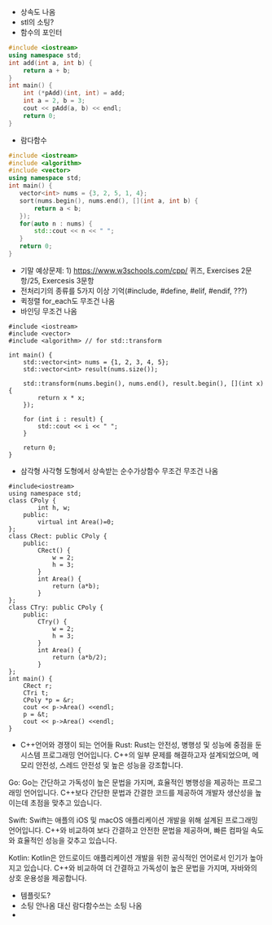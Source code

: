 * 상속도 나옴
* stl의 소팅?
* 함수의 포인터
``` C++
#include <iostream>
using namespace std;
int add(int a, int b) {
    return a + b;
}
int main() {
    int (*pAdd)(int, int) = add;
    int a = 2, b = 3;
    cout << pAdd(a, b) << endl;
    return 0;
}
```
* 람다함수
 ```C++
 #include <iostream>
#include <algorithm>
#include <vector>
using namespace std;
int main() {
    vector<int> nums = {3, 2, 5, 1, 4};
    sort(nums.begin(), nums.end(), [](int a, int b) {
        return a < b;
    });
    for(auto n : nums) {
        std::cout << n << " ";
    }
    return 0;
}
```
* 기말 예상문제: 1) https://www.w3schools.com/cpp/  퀴즈, Exercises 2문항/25, Exercesis 3문항
* 전처리기의 종류를 5가지 이상 기억(#include, #define, #elif, #endif, ???)
* 퀵정렬
for_each도 무조건 나옴
* 바인딩 무조건 나옴
```
#include <iostream>
#include <vector>
#include <algorithm> // for std::transform

int main() {
    std::vector<int> nums = {1, 2, 3, 4, 5};
    std::vector<int> result(nums.size());
    
    std::transform(nums.begin(), nums.end(), result.begin(), [](int x) {
        return x * x;
    });
    
    for (int i : result) {
        std::cout << i << " ";
    }

    return 0;
}
```
* 삼각형 사각형 도형에서 상속받는 순수가상함수 무조건 무조건 나옴
```
#include<iostream>
using namespace std;
class CPoly {
		int h, w;
	public:
		virtual int Area()=0;
};
class CRect: public CPoly {
	public:
		CRect() {
			w = 2;
			h = 3;
		}
		int Area() {
			return (a*b);
		}
};
class CTry: public CPoly {
	public:
		CTry() {
			w = 2;
			h = 3;
		}
		int Area() {
			return (a*b/2);
		}
};
int main() {
	CRect r;
	CTri t;
	CPoly *p = &r;
	cout << p->Area() <<endl;
	p = &t;
	cout << p->Area() <<endl;
}
```
* C++언어와 경쟁이 되는 언어들
Rust: Rust는 안전성, 병행성 및 성능에 중점을 둔 시스템 프로그래밍 언어입니다. C++의 일부 문제를 해결하고자 설계되었으며, 메모리 안전성, 스레드 안전성 및 높은 성능을 강조합니다.

Go: Go는 간단하고 가독성이 높은 문법을 가지며, 효율적인 병행성을 제공하는 프로그래밍 언어입니다. C++보다 간단한 문법과 간결한 코드를 제공하여 개발자 생산성을 높이는데 초점을 맞추고 있습니다.

Swift: Swift는 애플의 iOS 및 macOS 애플리케이션 개발을 위해 설계된 프로그래밍 언어입니다. C++와 비교하여 보다 간결하고 안전한 문법을 제공하며, 빠른 컴파일 속도와 효율적인 성능을 갖추고 있습니다.

Kotlin: Kotlin은 안드로이드 애플리케이션 개발을 위한 공식적인 언어로서 인기가 높아지고 있습니다. C++와 비교하여 더 간결하고 가독성이 높은 문법을 가지며, 자바와의 상호 운용성을 제공합니다.

* 템플릿도?
* 소팅 안나옴 대신 람다함수쓰는 소팅 나옴
* 


